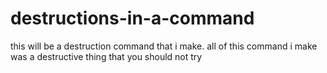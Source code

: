 # destructions-in-a-command
this will be a destruction command that i make.
all of this command i make was a destructive thing that you should not try
